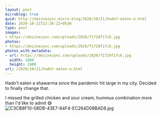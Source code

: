 ```yaml
---
layout: post
microblog: true
guid: http://dezinezync.micro.blog/2020/10/21/hadnt-eaten-a.html
date: 2020-10-21T22:26:22+0530
type: post
images:
- https://dezinezync.com/uploads/2020/f1728f17c6.jpg
photos:
- https://dezinezync.com/uploads/2020/f1728f17c6.jpg
photos_with_metadata:
- url: https://dezinezync.com/uploads/2020/f1728f17c6.jpg
  width: 1800
  height: 2400
url: /2020/10/21/hadnt-eaten-a.html
---
```

Hadn't eaten a shawarma since the pandemic hit large in my city. Decided to finally change that. 

I missed the grilled chicken and sour cream, hummus combination more than I'd like to admit 😅
![C3CB8F10-08DB-43E7-84F4-EC264D08BAD8.jpg](https://dezinezync.com/uploads/2020/f1728f17c6.jpg)
